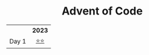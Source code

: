 <h1 align="center">Advent of Code</h1>

<!-- Main table start -->
<table>
	<tr>
		<th></th>
		<th align="center"><a>2023</a></th>
	</tr>
	<tr>
		<td>Day 1</td>
		<td align="center"><a href="Day 01.ipynb">⭐⭐</a></td>
	</tr>
</table>
<!-- Main table end -->
